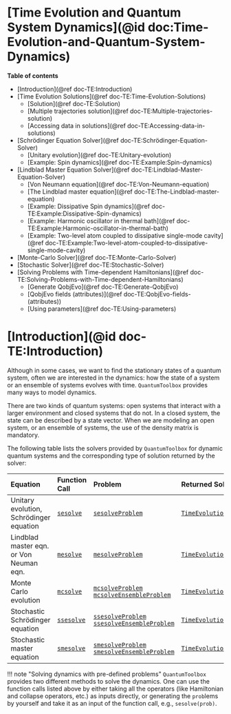 # [Time Evolution and Quantum System Dynamics](@id doc:Time-Evolution-and-Quantum-System-Dynamics)

**Table of contents**

- [Introduction](@ref doc-TE:Introduction)
- [Time Evolution Solutions](@ref doc-TE:Time-Evolution-Solutions)
    - [Solution](@ref doc-TE:Solution)
    - [Multiple trajectories solution](@ref doc-TE:Multiple-trajectories-solution)
    - [Accessing data in solutions](@ref doc-TE:Accessing-data-in-solutions)
- [Schrödinger Equation Solver](@ref doc-TE:Schrödinger-Equation-Solver)
    - [Unitary evolution](@ref doc-TE:Unitary-evolution)
    - [Example: Spin dynamics](@ref doc-TE:Example:Spin-dynamics)
- [Lindblad Master Equation Solver](@ref doc-TE:Lindblad-Master-Equation-Solver)
    - [Von Neumann equation](@ref doc-TE:Von-Neumann-equation)
    - [The Lindblad master equation](@ref doc-TE:The-Lindblad-master-equation)
    - [Example: Dissipative Spin dynamics](@ref doc-TE:Example:Dissipative-Spin-dynamics)
    - [Example: Harmonic oscillator in thermal bath](@ref doc-TE:Example:Harmonic-oscillator-in-thermal-bath)
    - [Example: Two-level atom coupled to dissipative single-mode cavity](@ref doc-TE:Example:Two-level-atom-coupled-to-dissipative-single-mode-cavity)
- [Monte-Carlo Solver](@ref doc-TE:Monte-Carlo-Solver)
- [Stochastic Solver](@ref doc-TE:Stochastic-Solver)
- [Solving Problems with Time-dependent Hamiltonians](@ref doc-TE:Solving-Problems-with-Time-dependent-Hamiltonians)
    - [Generate QobjEvo](@ref doc-TE:Generate-QobjEvo)
    - [QobjEvo fields (attributes)](@ref doc-TE:QobjEvo-fields-(attributes))
    - [Using parameters](@ref doc-TE:Using-parameters)

# [Introduction](@id doc-TE:Introduction)

Although in some cases, we want to find the stationary states of a quantum system, often we are interested in the dynamics: how the state of a system or an ensemble of systems evolves with time. `QuantumToolbox` provides many ways to model dynamics.

There are two kinds of quantum systems: open systems that interact with a larger environment and closed systems that do not. In a closed system, the state can be described by a state vector. When we are modeling an open system, or an ensemble of systems, the use of the density matrix is mandatory.

The following table lists the solvers provided by `QuantumToolbox` for dynamic quantum systems and the corresponding type of solution returned by the solver:

| **Equation** | **Function Call** | **Problem** | **Returned Solution** |
|:-------------|:------------------|:------------|:----------------------|
| Unitary evolution, Schrödinger equation | [`sesolve`](@ref) | [`sesolveProblem`](@ref) | [`TimeEvolutionSol`](@ref) |
| Lindblad master eqn. or Von Neuman eqn.| [`mesolve`](@ref) | [`mesolveProblem`](@ref) | [`TimeEvolutionSol`](@ref) |
| Monte Carlo evolution | [`mcsolve`](@ref) | [`mcsolveProblem`](@ref) [`mcsolveEnsembleProblem`](@ref) | [`TimeEvolutionMCSol`](@ref) |
| Stochastic Schrödinger equation | [`ssesolve`](@ref) | [`ssesolveProblem`](@ref) [`ssesolveEnsembleProblem`](@ref) | [`TimeEvolutionStochasticSol`](@ref) |
| Stochastic master equation | [`smesolve`](@ref) | [`smesolveProblem`](@ref) [`smesolveEnsembleProblem`](@ref) | [`TimeEvolutionStochasticSol`](@ref) |

!!! note "Solving dynamics with pre-defined problems"
    `QuantumToolbox` provides two different methods to solve the dynamics. One can use the function calls listed above by either taking all the operators (like Hamiltonian and collapse operators, etc.) as inputs directly, or generating the `prob`lems by yourself and take it as an input of the function call, e.g., `sesolve(prob)`.
